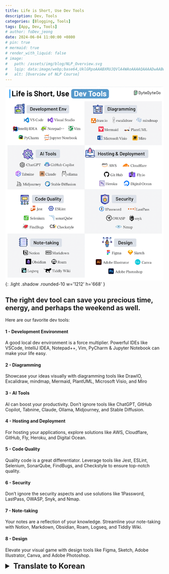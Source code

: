 ```yaml
---
title: Life is Short, Use Dev Tools 
description: Dev, Tools
categories: [Blogging, Tools]
tags: [App, Dev, Tools]
# author: foDev_jeong
date: 2024-06-04 11:00:00 +0800
# pin: true
# mermaid: true
# render_with_liquid: false
# image:
#   path: /assets/img/blog/NLP_Overview.svg
#   lqip: data:image/webp;base64,UklGRpoAAABXRUJQVlA4WAoAAAAQAAAADwAABwAAQUxQSDIAAAARL0AmbZurmr57yyIiqE8oiG0bejIYEQTgqiDA9vqnsUSI6H+oAERp2HZ65qP/VIAWAFZQOCBCAAAA8AEAnQEqEAAIAAVAfCWkAALp8sF8rgRgAP7o9FDvMCkMde9PK7euH5M1m6VWoDXf2FkP3BqV0ZYbO6NA/VFIAAAA
#   alt: [Overview of NLP Course]
---
```



![ Use Dev Tools ](/assets/img/news/Dev-Tools-App.gif){: .light .shadow .rounded-10 w='1212' h='668' }


## The right dev tool can save you precious time, energy, and perhaps the weekend as well. 

 
Here are our favorite dev tools: 
 
#### 1 - Development Environment 
A good local dev environment is a force multiplier. Powerful IDEs like VSCode, IntelliJ IDEA, Notepad++, Vim, PyCharm & Jupyter Notebook can make your life easy. 
 
#### 2 - Diagramming 
Showcase your ideas visually with diagramming tools like DrawIO, Excalidraw, mindmap, Mermaid, PlantUML, Microsoft Visio, and Miro 
 
#### 3 - AI Tools 
AI can boost your productivity. Don’t ignore tools like ChatGPT, GitHub Copilot, Tabnine, Claude, Ollama, Midjourney, and Stable Diffusion. 
 
#### 4 - Hosting and Deployment 
For hosting your applications, explore solutions like AWS, Cloudflare, GitHub, Fly, Heroku, and Digital Ocean. 
 
#### 5 - Code Quality 
Quality code is a great differentiator. Leverage tools like Jest, ESLint, Selenium, SonarQube, FindBugs, and Checkstyle to ensure top-notch quality. 
 
#### 6 - Security 
Don’t ignore the security aspects and use solutions like 1Password, LastPass, OWASP, Snyk, and Nmap. 
 
#### 7 - Note-taking 
Your notes are a reflection of your knowledge. Streamline your note-taking with Notion, Markdown, Obsidian, Roam, Logseq, and Tiddly Wiki. 
 
#### 8 - Design 
Elevate your visual game with design tools like Figma, Sketch, Adobe Illustrator, Canva, and Adobe Photoshop. 


<details markdown="1">
<summary style= "font-size:24px; line-height:24px; font-weight:bold; cursor:pointer;" > Translate to Korean </summary>

##  올바른 개발 도구를 사용하면 귀중한 시간, 에너지, 주말을 절약할 수 있습니다. 
 
우리가 가장 좋아하는 개발 도구는 다음과 같습니다. 
 
#### 1 - 개발 환경 
좋은 로컬 개발 환경은 힘의 승수입니다. VSCode, IntelliJ IDEA, Notepad++, Vim, PyCharm 및 Jupyter Notebook과 같은 강력한 IDE를 사용하면 생활이 편리해집니다. 
 
#### 2 - 다이어그램 작성 
DrawIO, Excalidraw, 마인드맵, Mermaid, PlantUML, Microsoft Visio 및 Miro와 같은 다이어그램 작성 도구를 사용하여 아이디어를 시각적으로 보여주세요. 
 
#### 3 - AI 툴 
AI는 생산성을 높일 수 있습니다. ChatGPT, GitHub Copilot, Tabnine, Claude, Ollama, Midjourney 및 Stable Diffusion과 같은 도구를 무시하지 마십시오. 
 
#### 4 - 호스팅 및 배포 
애플리케이션 호스팅을 위해 AWS, Cloudflare, GitHub, Fly, Heroku 및 Digital Ocean과 같은 솔루션을 살펴보세요. 
 
#### 5 - 코드 품질 
품질 코드는 훌륭한 차별화 요소입니다. Jest, ESLint, Selenium, SonarQube, FindBugs 및 Checkstyle과 같은 도구를 활용하여 최고의 품질을 보장합니다. 
 
#### 6 - 보안 
보안 측면을 무시하지 말고 1Password, LastPass, OWASP, Snyk 및 Nmap과 같은 솔루션을 사용하십시오. 
 
#### 7 - 노트 필기 
메모는 지식을 반영합니다. Notion, Markdown, Obsidian, Roam, Logseq 및 Tiddly Wiki로 메모 작성을 간소화하세요. 
 
#### 8 - 디자인 
피그마(Figma), 스케치(Sketch), 어도비 일러스트레이터(Adobe Illustrator), 캔바(Canva), 어도비 포토샵(Adobe Photoshop)과 같은 디자인 툴로 비주얼 게임의 수준을 높여보세요. 

</details>